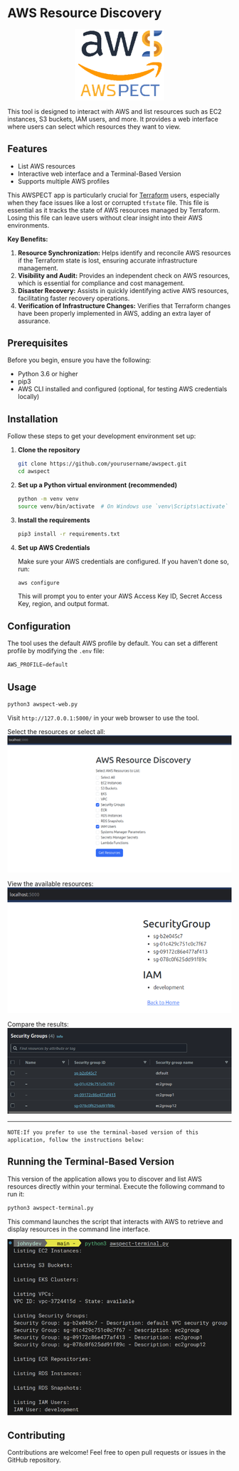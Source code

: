 # AWS Resource Discovery

<p align="center">
  <img src="templates/images/logo.png" alt="AWSPECT Logo" width=200px>
</p>

This tool is designed to interact with AWS and list resources such as EC2 instances, S3 buckets, IAM users, and more. It provides a web interface where users can select which resources they want to view.

## Features

- List AWS resources
- Interactive web interface and a Terminal-Based Version
- Supports multiple AWS profiles

This AWSPECT app is particularly crucial for [Terraform](terraform.io) users, especially when they face issues like a lost or corrupted `tfstate` file. This file is essential as it tracks the state of AWS resources managed by Terraform. Losing this file can leave users without clear insight into their AWS environments.

**Key Benefits:**

1. **Resource Synchronization:** Helps identify and reconcile AWS resources if the Terraform state is lost, ensuring accurate infrastructure management.
2. **Visibility and Audit:** Provides an independent check on AWS resources, which is essential for compliance and cost management.
3. **Disaster Recovery:** Assists in quickly identifying active AWS resources, facilitating faster recovery operations.
4. **Verification of Infrastructure Changes:** Verifies that Terraform changes have been properly implemented in AWS, adding an extra layer of assurance.

## Prerequisites

Before you begin, ensure you have the following:

- Python 3.6 or higher
- pip3
- AWS CLI installed and configured (optional, for testing AWS credentials locally)

## Installation

Follow these steps to get your development environment set up:

1. **Clone the repository**

   ```bash
   git clone https://github.com/yourusername/awspect.git
   cd awspect
   ```

2. **Set up a Python virtual environment (recommended)**

   ```bash
   python -m venv venv
   source venv/bin/activate  # On Windows use `venv\Scripts\activate`
   ```

3. **Install the requirements**

   ```bash
   pip3 install -r requirements.txt
   ```

4. **Set up AWS Credentials**

   Make sure your AWS credentials are configured. If you haven't done so, run:

   ```bash
   aws configure
   ```

   This will prompt you to enter your AWS Access Key ID, Secret Access Key, region, and output format.

## Configuration

The tool uses the default AWS profile by default. You can set a different profile by modifying the `.env` file:

```python
AWS_PROFILE=default
```

## Usage

```bash
python3 awspect-web.py
```

Visit `http://127.0.0.1:5000/` in your web browser to use the tool.

Select the resources or select all:
<img src="templates/images/1.png">

View the available resources:
<img src="templates/images/2.png">

Compare the results:
<img src="templates/images/3.png">

---

`NOTE:If you prefer to use the terminal-based version of this application, follow the instructions below:`

## Running the Terminal-Based Version

This version of the application allows you to discover and list AWS resources directly within your terminal. Execute the following command to run it:

```bash
python3 awspect-terminal.py
```

This command launches the script that interacts with AWS to retrieve and display resources in the command line interface.

<img src="templates/images/4.png">

## Contributing

Contributions are welcome! Feel free to open pull requests or issues in the GitHub repository.
